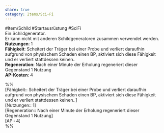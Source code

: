 ```yaml
---
share: true
category: Items/Sci-Fi
---
```

  
#Item/Schild #Startausrüstung #SciFi  
Ein Schildgenerator.  
Er kann nicht mit anderen Schildgeneratoren zusammen verwendet werden.  
**Nutzungen**:  1  
**Fähigkeit**: Scheitert der Träger bei einer Probe und verliert daraufhin aufgrund von physischem Schaden einen BP, aktiviert sich diese Fähigkeit und er verliert stattdessen keinen..  
**Regeneration**: Nach einer Minute der Erholung regeneriert dieser Gegenstand 1 Nutzung  
**AP-Kosten**: 4  
  
%%  
[Fähigkeit:: Scheitert der Träger bei einer Probe und verliert daraufhin aufgrund von physischem Schaden einen BP, aktiviert sich diese Fähigkeit und er verliert stattdessen keinen..]  
[Nutzungen:: 1]  
[Regeneration:: Nach einer Minute der Erholung regeneriert dieser Gegenstand 1 Nutzung]   
[AP:: 4]  
%%